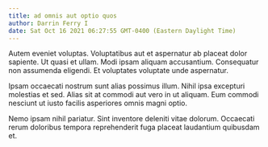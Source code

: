 ```yaml
---
title: ad omnis aut optio quos
author: Darrin Ferry I
date: Sat Oct 16 2021 06:27:55 GMT-0400 (Eastern Daylight Time)
---
```

Autem eveniet voluptas. Voluptatibus aut et aspernatur ab placeat dolor sapiente. Ut quasi et ullam. Modi ipsam aliquam accusantium. Consequatur non assumenda eligendi. Et voluptates voluptate unde aspernatur.

 Ipsam occaecati nostrum sunt alias possimus illum. Nihil ipsa excepturi molestias et sed. Alias sit at commodi aut vero in ut aliquam. Eum commodi nesciunt ut iusto facilis asperiores omnis magni optio.

 Nemo ipsam nihil pariatur. Sint inventore deleniti vitae dolorum. Occaecati rerum doloribus tempora reprehenderit fuga placeat laudantium quibusdam et.